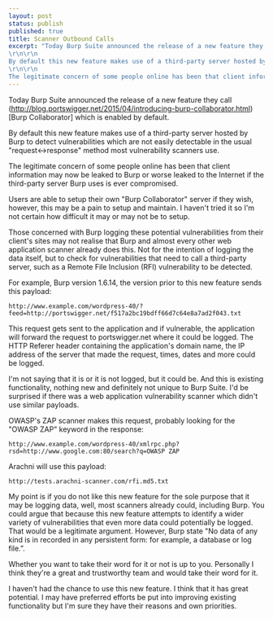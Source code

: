 ```yaml
---
layout: post
status: publish
published: true
title: Scanner Outbound Calls
excerpt: "Today Burp Suite announced the release of a new feature they call Burp Collaborator which is enabled by default.
\r\n\r\n
By default this new feature makes use of a third-party server hosted by Burp to detect vulnerabilities which are not easily detectable in the usual 'request<->response' method most vulnerability scanners use.
\r\n\r\n
The legitimate concern of some people online has been that client information may now be leaked to Burp or worse leaked to the Internet if the third-party server Burp uses is ever compromised. "
---
```

Today Burp Suite announced the release of a new feature they call (http://blog.portswigger.net/2015/04/introducing-burp-collaborator.html)[Burp Collaborator] which is enabled by default.

By default this new feature makes use of a third-party server hosted by Burp to detect vulnerabilities which are not easily detectable in the usual "request<->response" method most vulnerability scanners use.

The legitimate concern of some people online has been that client information may now be leaked to Burp or worse leaked to the Internet if the third-party server Burp uses is ever compromised. 

Users are able to setup their own "Burp Collaborator" server if they wish, however, this may be a pain to setup and maintain. I haven't tried it so I'm not certain how difficult it may or may not be to setup.

Those concerned with Burp logging these potential vulnerabilities from their client's sites may not realise that Burp and almost every other web application scanner already does this. Not for the intention of logging the data itself, but to check for vulnerabilities that need to call a third-party server, such as a Remote File Inclusion (RFI) vulnerability to be detected.

For example, Burp version 1.6.14, the version prior to this new feature sends this payload:

    http://www.example.com/wordpress-40/?feed=http://portswigger.net/f517a2bc19bdff66d7c64e8a7ad2f043.txt

This request gets sent to the application and if vulnerable, the application will forward the request to portswigger.net where it could be logged. The HTTP Referer header containing the application's domain name, the IP address of the server that made the request, times, dates and more could be logged.

I'm not saying that it is or it is not logged, but it could be. And this is existing functionality, nothing new and definitely not unique to Burp Suite. I'd be surprised if there was a web application vulnerability scanner which didn't use similar payloads.

OWASP's ZAP scanner makes this request, probably looking for the "OWASP ZAP" keyword in the response:

    http://www.example.com/wordpress-40/xmlrpc.php?rsd=http://www.google.com:80/search?q=OWASP ZAP

Arachni will use this payload:

    http://tests.arachni-scanner.com/rfi.md5.txt

My point is if you do not like this new feature for the sole purpose that it may be logging data, well, most scanners already could, including Burp. You could argue that because this new feature attempts to identify a wider variety of vulnerabilities that even more data could potentially be logged. That would be a legitimate argument. However, Burp state "No data of any kind is in recorded in any persistent form: for example, a database or log file.”.

Whether you want to take their word for it or not is up to you. Personally I think they're a great and trustworthy team and would take their word for it.

I haven't had the chance to use this new feature. I think that it has great potential. I may have preferred efforts be put into improving existing functionality but I'm sure they have their reasons and own priorities.
